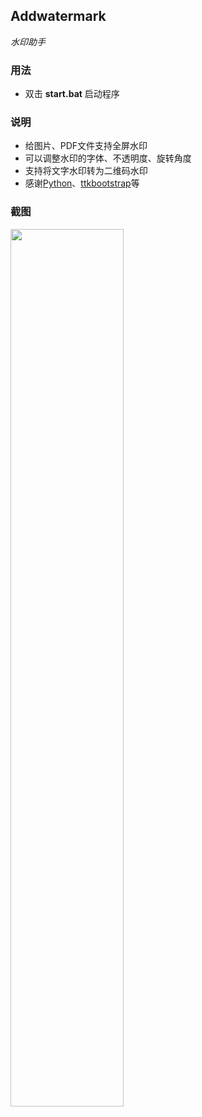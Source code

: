 ## Addwatermark

*水印助手*

### 用法

* 双击 **start.bat** 启动程序

### 说明

* 给图片、PDF文件支持全屏水印
* 可以调整水印的字体、不透明度、旋转角度
* 支持将文字水印转为二维码水印
* 感谢[Python](https://www.python.org/)、[ttkbootstrap](https://github.com/israel-dryer/ttkbootstrap)等

### 截图

<img src="https://user-images.githubusercontent.com/42088233/153838138-7874540d-1739-44b1-bd9d-00eab0f224c3.jpg" width="60%">
